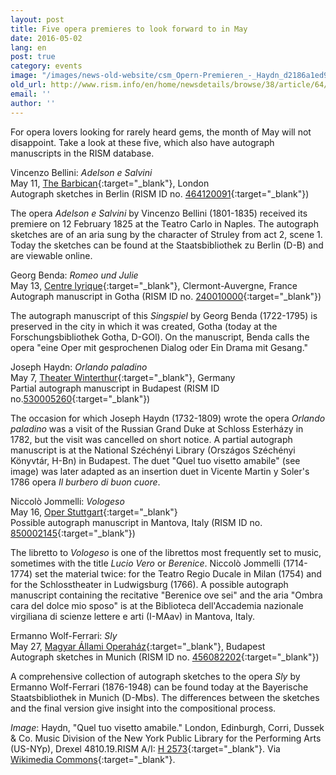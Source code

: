 ```yaml
---
layout: post
title: Five opera premieres to look forward to in May
date: 2016-05-02
lang: en
post: true
category: events
image: "/images/news-old-website/csm_Opern-Premieren_-_Haydn_d2186a1ed9.jpg"
old_url: http://www.rism.info/en/home/newsdetails/browse/38/article/64/five-opera-premieres-to-look-forward-to-in-may.html
email: ''
author: ''
---
```


For opera lovers looking for rarely heard gems, the month of May will not disappoint. Take a look at these five, which also have autograph manuscripts in the RISM database.

Vincenzo Bellini: _Adelson e Salvini_  
May 11, [The Barbican](http://www.barbican.org.uk/music/event-detail.asp?ID=17510){:target="_blank"}, London  
Autograph sketches in Berlin (RISM ID no. [464120091](https://opac.rism.info/search?id=464120091){:target="_blank"})  

The opera _Adelson e Salvini_ by Vincenzo Bellini (1801-1835) received its premiere on 12 February 1825 at the Teatro Carlo in Naples. The autograph sketches are of an aria sung by the character of Struley from act 2, scene 1. Today the sketches can be found at the Staatsbibliothek zu Berlin (D-B) and are viewable online.  

Georg Benda: _Romeo und Julie_  
May 13, [Centre lyrique](http://www.centre-lyrique.com/site/content/saison-lyrique-2015-2016-5){:target="_blank"}, Clermont-Auvergne, France  
Autograph manuscript in Gotha (RISM ID no. [240010000](https://opac.rism.info/search?id=240010000){:target="_blank"})  

The autograph manuscript of this _Singspiel_ by Georg Benda (1722-1795) is preserved in the city in which it was created, Gotha (today at the Forschungsbibliothek Gotha, D-GOl). On the manuscript, Benda calls the opera "eine Oper mit gesprochenen Dialog oder Ein Drama mit Gesang."  

Joseph Haydn: _Orlando paladino_  
May 7, [Theater Winterthur](http://theater.winterthur.ch/spielplan/detail/tstueck/orlando-paladino.html){:target="_blank"}, Germany  
Partial autograph manuscript in Budapest (RISM ID no.[530005260](https://opac.rism.info/search?id=530005260){:target="_blank"})  

The occasion for which Joseph Haydn (1732-1809) wrote the opera _Orlando paladino_ was a visit of the Russian Grand Duke at Schloss Esterházy in 1782, but the visit was cancelled on short notice. A partial autograph manuscript is at the National Széchényi Library (Országos Széchényi Könyvtár, H-Bn) in Budapest. The duet "Quel tuo visetto amabile" (see image) was later adapted as an insertion duet in Vicente Martin y Soler's 1786 opera _Il burbero di buon cuore_.

Niccolò Jommelli: _Vologeso_  
May 16, [Oper Stuttgart](https://www.staatsoper-stuttgart.de/spielplan/a-z/berenike/){:target="_blank"}  
Possible autograph manuscript in Mantova, Italy (RISM ID no. [850002145](https://opac.rism.info/search?id=850002145){:target="_blank"})

The libretto to _Vologeso_ is one of the librettos most frequently set to music, sometimes with the title _Lucio Vero_ or _Berenice_. Niccolò Jommelli (1714-1774) set the material twice: for the Teatro Regio Ducale in Milan (1754) and for the Schlosstheater in Ludwigsburg (1766). A possible autograph manuscript containing the recitative "Berenice ove sei" and the aria "Ombra cara del dolce mio sposo" is at the Biblioteca dell'Accademia nazionale virgiliana di scienze lettere e arti (I-MAav) in Mantova, Italy.  

Ermanno Wolf-Ferrari: _Sly_  
May 27, [Magyar Állami Operaház](http://opera.hu/musor/megtekint/sly-2015/){:target="_blank"}, Budapest  
Autograph sketches in Munich (RISM ID no. [456082202](https://opac.rism.info/search?id=456082202){:target="_blank"})  

A comprehensive collection of autograph sketches to the opera _Sly_ by Ermanno Wolf-Ferrari (1876-1948) can be found today at the Bayerische Staatsbibliothek in Munich (D-Mbs). The differences between the sketches and the final version give insight into the compositional process.  

_Image_: Haydn, "Quel tuo visetto amabile." London, Edinburgh, Corri, Dussek & Co. Music Division of the New York Public Library for the Performing Arts (US-NYp), Drexel 4810.19.RISM A/I: [H 2573](https://opac.rism.info/search?id=00000990026737){:target="_blank"}. Via [Wikimedia Commons](https://en.wikipedia.org/wiki/File:%22Quel_cor_umano_e_tenero%22_-_insertion_aria_composed_by_Joseph_Haydn.jpg){:target="_blank"}.
